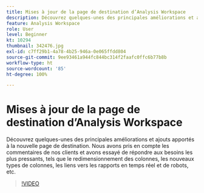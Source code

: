 ```yaml
---
title: Mises à jour de la page de destination d’Analysis Workspace
description: Découvrez quelques-unes des principales améliorations et ajouts apportés à la nouvelle page de destination. Nous avons pris en compte les commentaires de nos clients et avons essayé de répondre aux besoins les plus pressants… (Les descriptions doivent comporter entre 60 et 160 caractères).
feature: Analysis Workspace
role: User
level: Beginner
kt: 10294
thumbnail: 342476.jpg
exl-id: c7ff29b1-4a78-4b25-946a-0e065ffdd804
source-git-commit: 9ee93461a944fc844bc314f2faafc0ffc6b77b8b
workflow-type: ht
source-wordcount: '85'
ht-degree: 100%

---
```


# Mises à jour de la page de destination d’Analysis Workspace

Découvrez quelques-unes des principales améliorations et ajouts apportés à la nouvelle page de destination. Nous avons pris en compte les commentaires de nos clients et avons essayé de répondre aux besoins les plus pressants, tels que le redimensionnement des colonnes, les nouveaux types de colonnes, les liens vers les rapports en temps réel et de robots, etc.

>[!VIDEO](https://video.tv.adobe.com/v/342476/?quality=12&learn=on)
